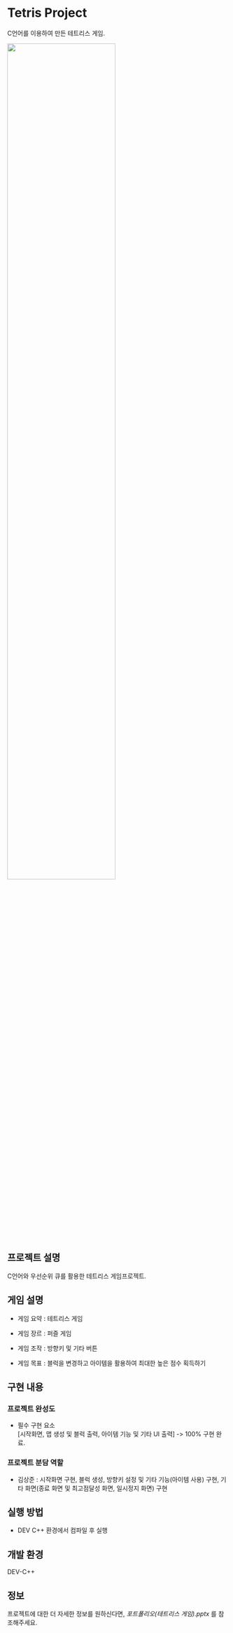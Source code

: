 # Tetris Project
C언어를 이용하여 만든 테트리스 게임.

<img src="https://github.com/user-attachments/assets/7958c962-8c8c-4d1a-a260-545b775928a8" width="70%">

## 프로젝트 설명

C언어와 우선순위 큐를 활용한 테트리스 게임프로젝트.

## 게임 설명

- 게임 요약 : 테트리스 게임

- 게임 장르 : 퍼즐 게임

- 게임 조작 : 방향키 및 기타 버튼

- 게임 목표 : 블럭을 변경하고 아이템을 활용하여 최대한 높은 점수 획득하기

## 구현 내용

### 프로젝트 완성도

- 필수 구현 요소  <br>
[시작화면, 맵 생성 및 블럭 출력, 아이템 기능 및 기타 UI 출력] -> 100% 구현 완료.


### 프로젝트 분담 역할

- 김상준 : 시작화면 구현, 블럭 생성, 방향키 설정 및 기타 기능(아이템 사용) 구현, 기타 화면(종료 화면 및 최고점달성 화면, 일시정지 화면) 구현

## 실행 방법

- DEV C++ 환경에서 컴파일 후 실행

## 개발 환경

DEV-C++

## 정보

프로젝트에 대한 더 자세한 정보를 원하신다면, _포트폴리오(테트리스 게임).pptx_ 를 참조해주세요.
